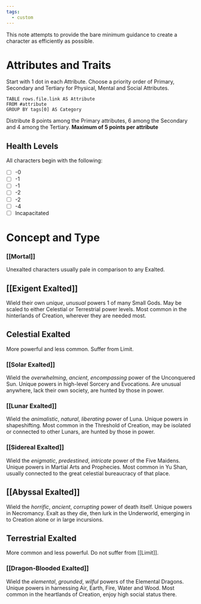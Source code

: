 ```yaml
---
tags:
  - custom
---
```

This note attempts to provide the bare minimum guidance to create a character as efficiently as possible.

# Attributes and Traits

Start with 1 dot in each Attribute.
Choose a priority order of Primary, Secondary and Tertiary for Physical, Mental and Social Attributes.
```dataview
TABLE rows.file.link AS Attribute
FROM #attribute
GROUP BY tags[0] AS Category
```
Distribute 8 points among the Primary attributes, 6 among the Secondary and 4 among the Tertiary. **Maximum of 5 points per attribute**
## Health Levels

All characters begin with the following:
- [ ] -0
- [ ] -1
- [ ] -1
- [ ] -2
- [ ] -2
- [ ] -4
- [ ] Incapacitated

# Concept and Type

### [[Mortal]]
Unexalted characters usually pale in comparison to any Exalted.
## [[Exigent Exalted]]
Wield their own *unique*, *unusual* powers 1 of many Small Gods.
May be scaled to either Celestial or Terrestrial power levels.
Most common in the hinterlands of Creation, wherever they are needed most.
## Celestial Exalted
More powerful and less common. Suffer from Limit.
### [[Solar Exalted]]
Wield the *overwhelming*, *ancient*, *encompassing* power of the Unconquered Sun.
Unique powers in high-level Sorcery and Evocations.
Are unusual anywhere, lack their own society, are hunted by those in power.
### [[Lunar Exalted]]
Wield the *animalistic*, *natural*, *liberating* power of Luna.
Unique powers in shapeshifting.
Most common in the Threshold of Creation, may be isolated or connected to other Lunars, are hunted by those in power.
### [[Sidereal Exalted]]
Wield the *enigmatic*, *predestined*, *intricate* power of the Five Maidens.
Unique powers in Martial Arts and Prophecies.
Most common in Yu Shan, usually connected to the great celestial bureaucracy of that place.
## [[Abyssal Exalted]]
Wield the *horrific*, *ancient*, *corrupting* power of death itself.
Unique powers in Necromancy.
Exalt as they die, then lurk in the Underworld, emerging in to Creation alone or in large incursions. 
## Terrestrial Exalted
More common and less powerful. Do not suffer from [[Limit]].
### [[Dragon-Blooded Exalted]]
Wield the *elemental*, *grounded*, *wilful* powers of the Elemental Dragons.
Unique powers in harnessing Air, Earth, Fire, Water and Wood.
Most common in the heartlands of Creation, enjoy high social status there.